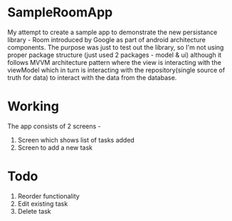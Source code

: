 # SampleRoomApp

My attempt to create a sample app to demonstrate the new persistance library - Room introduced by Google as part of android architecture components. The purpose was just to test out the library, so I'm not using proper package structure (just used 2 packages - model & ui) although it follows MVVM architecture pattern where the view is interacting with the viewModel which in turn is interacting with the repository(single source of truth for data) to interact with the data from the database. 

# Working

The app consists of 2 screens - 
1. Screen which shows list of tasks added
2. Screen to add a new task

# Todo
1. Reorder functionality
2. Edit existing task
3. Delete task
